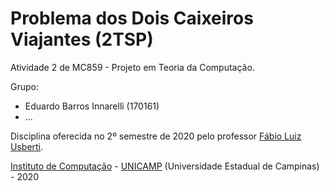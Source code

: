 Problema dos Dois Caixeiros Viajantes (2TSP)
================================

Atividade 2 de MC859 - Projeto em Teoria da Computação.

Grupo:
  - Eduardo Barros Innarelli (170161)
  - ...

Disciplina oferecida no 2º semestre de 2020 pelo professor [Fábio Luiz Usberti](https://www.ic.unicamp.br/~fusberti/).

[Instituto de Computação](http://ic.unicamp.br/en) - [UNICAMP](http://www.unicamp.br/unicamp/) (Universidade Estadual de Campinas) - 2020
